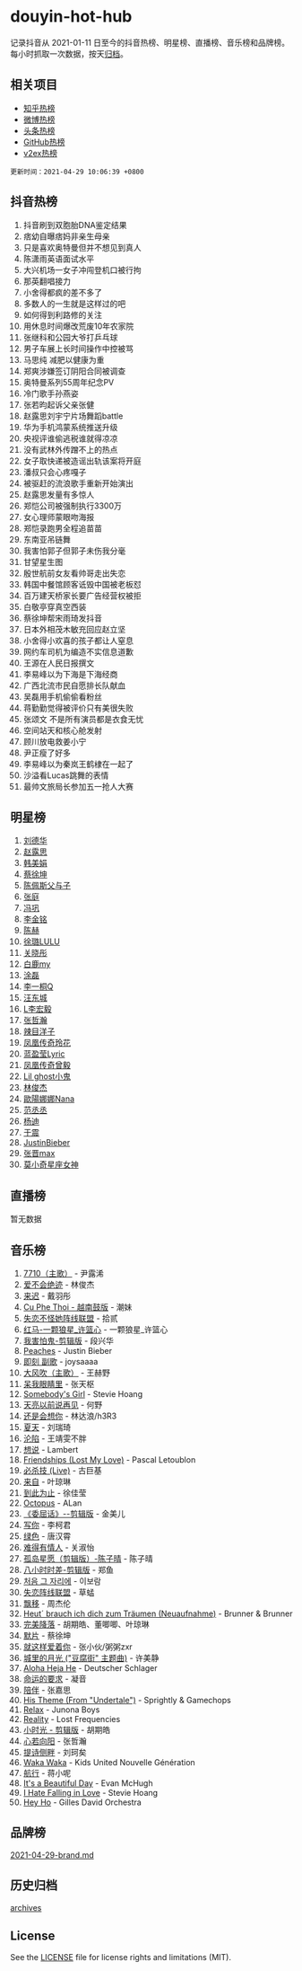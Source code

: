 # douyin-hot-hub

记录抖音从 2021-01-11 日至今的抖音热榜、明星榜、直播榜、音乐榜和品牌榜。每小时抓取一次数据，按天[归档](archives)。

## 相关项目

- [知乎热榜](https://github.com/lonnyzhang423/zhihu-hot-hub)
- [微博热榜](https://github.com/lonnyzhang423/weibo-hot-hub)
- [头条热榜](https://github.com/lonnyzhang423/toutiao-hot-hub)
- [GitHub热榜](https://github.com/lonnyzhang423/github-hot-hub)
- [v2ex热榜](https://github.com/lonnyzhang423/v2ex-hot-hub)


`更新时间：2021-04-29 10:06:39 +0800`

## 抖音热榜

1. 抖音刷到双胞胎DNA鉴定结果
1. 痞幼自曝痞妈非亲生母亲
1. 只是喜欢奥特曼但并不想见到真人
1. 陈潇雨英语面试水平
1. 大兴机场一女子冲闯登机口被行拘
1. 那英翻唱接力
1. 小舍得都疯的差不多了
1. 多数人的一生就是这样过的吧
1. 如何得到利路修的关注
1. 用休息时间爆改荒废10年农家院
1. 张继科和公园大爷打乒乓球
1. 男子车展上长时间操作中控被骂
1. 马思纯 减肥以健康为重
1. 郑爽涉嫌签订阴阳合同被调查
1. 奥特曼系列55周年纪念PV
1. 冷门歌手孙燕姿
1. 张若昀起诉父亲张健
1. 赵露思刘宇宁片场舞蹈battle
1. 华为手机鸿蒙系统推送升级
1. 央视评谁偷逃税谁就得凉凉
1. 没有武林外传蹭不上的热点
1. 女子取快递被造谣出轨该案将开庭
1. 潘叔只会心疼嘎子
1. 被驱赶的流浪歌手重新开始演出
1. 赵露思发量有多惊人
1. 郑恺公司被强制执行3300万
1. 女心理师蒙眼吻海报
1. 郑恺录跑男全程追苗苗
1. 东南亚吊链舞
1. 我害怕郭子但郭子未伤我分毫
1. 甘望星生图
1. 殷世航前女友看帅哥走出失恋
1. 韩国中餐馆顾客诋毁中国被老板怼
1. 百万建天桥家长要广告经营权被拒
1. 白敬亭穿真空西装
1. 蔡徐坤帮宋雨琦发抖音
1. 日本外相茂木敏充回应赵立坚
1. 小舍得小欢喜的孩子都让人窒息
1. 网约车司机为编造不实信息道歉
1. 王源在人民日报撰文
1. 李易峰以为下海是下海经商
1. 广西北流市民自愿排长队献血
1. 吴磊用手机偷偷看粉丝
1. 蒋勤勤觉得被评价只有美很失败
1. 张颂文 不是所有演员都是衣食无忧
1. 空间站天和核心舱发射
1. 顾川放电救姜小宁
1. 尹正瘦了好多
1. 李易峰以为秦岚王鹤棣在一起了
1. 沙溢看Lucas跳舞的表情
1. 最帅文旅局长参加五一抢人大赛

## 明星榜

1. [刘德华](https://www.iesdouyin.com/share/user/562575903556992?sec_uid=MS4wLjABAAAAU7ibxriLF-GSBF5QKa1Op9hxcMAPVmzmXwXqqvMfrhs)
1. [赵露思](https://www.iesdouyin.com/share/user/58606884048?sec_uid=MS4wLjABAAAAISMJwLxAdIyVnQkkPT9Rv1PRzBraeitmytvKlmZWhmE)
1. [韩美娟](https://www.iesdouyin.com/share/user/99714411562?sec_uid=MS4wLjABAAAAQQ-lyuRQd8FmZqZulytetGTNQ0R5exPhc25F8xgaf5M)
1. [蔡徐坤](https://www.iesdouyin.com/share/user/103313639528?sec_uid=MS4wLjABAAAAxj2Cuu75g3I2pGOs7jtw5XN6WMiCKbA-jfIjlONRRvM)
1. [陈佩斯父与子](https://www.iesdouyin.com/share/user/97117915687?sec_uid=MS4wLjABAAAAhsi-e3XXzqPPcOzEClkEna2LOeKP8aENLueuQHDlC_M)
1. [张庭](https://www.iesdouyin.com/share/user/98282802298?sec_uid=MS4wLjABAAAAmvx03_4dmvU4IouLcpVqVvabF3rgKym0WjOjLoVqPos)
1. [冯巩](https://www.iesdouyin.com/share/user/1991933892508967?sec_uid=MS4wLjABAAAAh6tcornHHqhS6WdOvMvMJEsuMOgUjRpggx3BIBW6BFVVnSS2Gi3fahxR_Kkp1VY-)
1. [李金铭](https://www.iesdouyin.com/share/user/2897954945654360?sec_uid=MS4wLjABAAAA_1OiHbgncZo7y3QNgqspLoWfOAkIAZlDjvycKoUNkARfEh1Cxdw_Yfd6mE8kSFZB)
1. [陈赫](https://www.iesdouyin.com/share/user/84990209480?sec_uid=MS4wLjABAAAAAEtO1dCIZvj4VWbLU4Xce7DgVgsKNMNu88eNR2c2LtY)
1. [徐璐LULU](https://www.iesdouyin.com/share/user/105026707476?sec_uid=MS4wLjABAAAAWq6PbVw-1vDhdj0C03BDl6gVTCxZDHlBvFuDXG4615o)
1. [关晓彤](https://www.iesdouyin.com/share/user/78782477195?sec_uid=MS4wLjABAAAA0iTQO-xDqMYRbtsMRUBLYTZn2TtudkG-dQysF5wF9jU)
1. [白鹿my](https://www.iesdouyin.com/share/user/67262082771?sec_uid=MS4wLjABAAAAORCDztC7TcHbBDZ4e6JwLx6CfMzl-OIOLx6YKrcIA-U)
1. [涂磊](https://www.iesdouyin.com/share/user/58078054954?sec_uid=MS4wLjABAAAAyj9GWtEMNtvyynBb2MaVe_nWeq0fkomuURHCHelaSAA)
1. [李一桐Q](https://www.iesdouyin.com/share/user/3812745345775134?sec_uid=MS4wLjABAAAAPAycCvya_yQvt99oAC5exV2SSKmJfcK4opQPRxPewCUFXRNBLtkugS0Q9-5JLzh4)
1. [汪东城](https://www.iesdouyin.com/share/user/58947228022?sec_uid=MS4wLjABAAAAEr3r4M7k3S_mb_EsAJC6oL_rvDtVKoi1Tw9uffh6C4k)
1. [L李宏毅](https://www.iesdouyin.com/share/user/93159841440?sec_uid=MS4wLjABAAAAl3XOY7Px2V7qBffHZ5vDvOKpFx31lbf98bZzLhWChW8)
1. [张哲瀚](https://www.iesdouyin.com/share/user/2853975994670060?sec_uid=MS4wLjABAAAAz5LYVGDrF76Z30Tzt39ytO6hKSjQc_UvpOh8olpUwhgv4-nxqjTpJ1BhnvlMRqOU)
1. [辣目洋子](https://www.iesdouyin.com/share/user/61176912743?sec_uid=MS4wLjABAAAAaa8Sw5JjTO5o_LZPEZ0QhO-RIw6sK_QcazsF70oW-ks)
1. [凤凰传奇玲花](https://www.iesdouyin.com/share/user/4292937661289933?sec_uid=MS4wLjABAAAA4FWIk5FvDVR3V1ZyrQeu0ap6ukBnGTxHOsi4qLUDdtcL-EP4ovFf7AVDeMR_J8cf)
1. [蓝盈莹Lyric](https://www.iesdouyin.com/share/user/59864823762?sec_uid=MS4wLjABAAAAtly9bX1eyvO6Cjgcn66O-DzSpYmgXCx0KTKTB971cOM)
1. [凤凰传奇曾毅](https://www.iesdouyin.com/share/user/4433675152264280?sec_uid=MS4wLjABAAAAia9_X3ndc_OpnlOdl-MVwP5Tq6vRff7X-KhWpsLTQVWNilAay2GkhKBErUsuOsQo)
1. [Lil ghost小鬼](https://www.iesdouyin.com/share/user/56252078401?sec_uid=MS4wLjABAAAA39aB3Uw1sFEYK1FpuSO3o69OZOsxKdNT8YcQ2QmKH7I)
1. [林俊杰](https://www.iesdouyin.com/share/user/96002438550?sec_uid=MS4wLjABAAAAsM8Wy8XADF-I22FwBdnb7-5Q4btEr0v89UQu8NRu29g)
1. [歐陽娜娜Nana](https://www.iesdouyin.com/share/user/63075266947?sec_uid=MS4wLjABAAAAuWLelPqizjfu5w548WBDgaCJNoUCPsPgHcmoGlB9OXg)
1. [范丞丞](https://www.iesdouyin.com/share/user/84676974127?sec_uid=MS4wLjABAAAAUjUKcJRbIv3_BqE-RY2WGfOyy2Adn8AYjgLOIwm5WUI)
1. [杨迪](https://www.iesdouyin.com/share/user/59613940436?sec_uid=MS4wLjABAAAAEuj9XLaCT2xX3yFI9mDeaBvYw8HTFN8Pf6ReRNwLJG4)
1. [于震](https://www.iesdouyin.com/share/user/96439419199?sec_uid=MS4wLjABAAAAU9MrNhbXpHI3th2zwpxwGSv2Uitv1FlsWq7JrMUg034)
1. [JustinBieber](https://www.iesdouyin.com/share/user/3795145901744243?sec_uid=MS4wLjABAAAAZ4Z51PrPBCGWUGbPkMVpScI4ju3Kug_JKY3IoXwBcY3_03pH64Y8nwlYwSFKK8Mg)
1. [张晋max](https://www.iesdouyin.com/share/user/98614488308?sec_uid=MS4wLjABAAAAvdlhL0FLnOD3pZMhuU57zvEZNn4XNSO2e8V4WZDMCo8)
1. [莫小奇星座女神](https://www.iesdouyin.com/share/user/67526744533?sec_uid=MS4wLjABAAAAXz6pl5R9n_nUIZm-BeRDy9NzgPUGeBvTu9Zav4qxKps)

## 直播榜

暂无数据

## 音乐榜

1. [7710（主歌）]() - 尹露浠
1. [爱不会绝迹]() - 林俊杰
1. [来迟]() - 戴羽彤
1. [Cu Phe Thoi - 越南鼓版](https://sf6-cdn-tos.douyinstatic.com/obj/iesmusic-cn-local/v1/tt-obj/3a04d1d9a29687cf73c826e4d900a6d5.m4a) - 潮妹
1. [失恋不怪她阵线联盟]() - 拾贰
1. [红马-一颗狼星_许篮心]() - 一颗狼星_许篮心
1. [我害怕鬼-剪辑版]() - 段兴华
1. [Peaches]() - Justin Bieber
1. [即刻 副歌](https://sf3-cdn-tos.douyinstatic.com/obj/ies-music/db7c0e105755b997ee11c46acd91fadb.mp3) - joysaaaa
1. [大风吹（主歌）](https://sf3-cdn-tos.douyinstatic.com/obj/ies-music/81b8a4734231b35492fc59100f00cfce.mp3) - 王赫野
1. [呆我眼睛里](https://sf6-cdn-tos.douyinstatic.com/obj/ies-music/4e771cb2037ade4adcaa5bfdd7caa851.mp3) - 张天枢
1. [Somebody's Girl](https://sf3-cdn-tos.douyinstatic.com/obj/iesmusic-cn-local/v1/tt-obj/172898bf28c772365cfe7b8e83e73d83.m4a) - Stevie Hoang
1. [天亮以前说再见](https://sf3-cdn-tos.douyinstatic.com/obj/iesmusic-cn-local/v1/tt-obj/668cf68f839036dd9919e01dab848690.m4a) - 何野
1. [还是会想你]() - 林达浪/h3R3
1. [夏天]() - 刘瑞琦
1. [沦陷]() - 王靖雯不胖
1. [想说](https://sf6-cdn-tos.douyinstatic.com/obj/iesmusic-cn-local/v1/tt-obj/8668531adc9548995fdcc7d3e7811200.mp3) - Lambert
1. [Friendships (Lost My Love)](https://sf3-cdn-tos.douyinstatic.com/obj/iesmusic-cn-local/v1/tos-ag-v-0000/423dcf61dfb64d35b2c305b0d5f9c89a) - Pascal Letoublon
1. [必杀技 (Live)](https://sf6-cdn-tos.douyinstatic.com/obj/iesmusic-cn-local/v1/tt-obj/338b3fb2c23787b98319ac10afa8d341.m4a) - 古巨基
1. [来自]() - 叶琼琳
1. [到此为止]() - 徐佳莹
1. [Octopus](https://sf6-cdn-tos.douyinstatic.com/obj/iesmusic-cn-local/v1/tt-obj/b3d682fabffc8ecf46987bb852b2c525.m4a) - ALan
1. [《委屈话》--剪辑版](https://sf3-cdn-tos.douyinstatic.com/obj/ies-music/ed7068b208a039668d8fa6e3e8de2dbc.mp3) - 金美儿
1. [写你]() - 李柯君
1. [绿色]() - 唐汉霄
1. [难得有情人](https://sf3-cdn-tos.douyinstatic.com/obj/iesmusic-cn-local/v1/tos-ag-v-0000/99c52aeb545a4c8e8f33dfe820464594) - 关淑怡
1. [孤岛星愿（剪辑版）-陈子晴](https://sf6-cdn-tos.douyinstatic.com/obj/iesmusic-cn-local/v1/tt-obj/61214babeb65c5dcb5b2e99dd98c4066.mp3) - 陈子晴
1. [八小时时差-剪辑版](https://sf6-cdn-tos.douyinstatic.com/obj/ies-music/f8fd37e66cabe7b877508962c8bf1e1f.mp3) - 郑鱼
1. [처음 그 자리에](https://sf3-cdn-tos.douyinstatic.com/obj/iesmusic-cn-local/v1/tt-obj/1611210422497282.mp3) - 이보람
1. [失恋阵线联盟](https://sf3-cdn-tos.douyinstatic.com/obj/iesmusic-cn-local/v1/tt-obj/3da998edf01ca67414176b07498759e9.m4a) - 草蜢
1. [飘移]() - 周杰伦
1. [Heut´ brauch ich dich zum Träumen (Neuaufnahme)]() - Brunner & Brunner
1. [完美降落]() - 胡期皓、董唧唧、叶琼琳
1. [默片]() - 蔡徐坤
1. [就这样爱着你]() - 张小伙/粥粥zxr
1. [城里的月光 ("豆腐街" 主题曲)]() - 许美静
1. [Aloha Heja He]() - Deutscher Schlager
1. [命运的要求]() - 凝音
1. [陪伴](https://sf6-cdn-tos.douyinstatic.com/obj/iesmusic-cn-local/v1/tos-ag-v-0000/16279bfb876043a2a3388e2dff1b2326) - 张嘉思
1. [His Theme (From "Undertale")](https://sf3-cdn-tos.douyinstatic.com/obj/iesmusic-cn-local/v1/tt-obj/0c992202d5d2deca58d37549d114f100.m4a) - Sprightly & Gamechops
1. [Relax](https://sf6-cdn-tos.douyinstatic.com/obj/iesmusic-cn-local/v1/tt-obj/9bf4f254c120b8a7d751f9d76b5ea2c6.m4a) - Junona Boys
1. [Reality](https://sf3-cdn-tos.douyinstatic.com/obj/iesmusic-cn-local/v1/tt-obj/3611756103d56eb71a2aa7c6bb648235.m4a) - Lost Frequencies
1. [小时光 - 剪辑版]() - 胡期皓
1. [心若向阳](https://sf6-cdn-tos.douyinstatic.com/obj/iesmusic-cn-local/v1/tt-obj/f1950cf1b56b55c09b7458d9e0e5a993.mp3) - 张哲瀚
1. [提诗侧畔](https://sf3-cdn-tos.douyinstatic.com/obj/ies-music/8c70058e67409d9677f4a4f7b85183e6.mp3) - 刘珂矣
1. [Waka Waka](https://sf6-cdn-tos.douyinstatic.com/obj/ies-music/6a80a8166f766989bf06df6e75a3b2aa.m4a) - Kids United Nouvelle Génération
1. [航行](https://sf3-cdn-tos.douyinstatic.com/obj/iesmusic-cn-local/v1/tt-obj/a2b2e3cbfb378a61d9ca90e8787b3b22.mp3) - 蒋小呢
1. [It's a Beautiful Day](https://sf6-cdn-tos.douyinstatic.com/obj/iesmusic-cn-local/v1/tt-obj/b771f2a34b769aa60471c27ec8a6011d.m4a) - Evan McHugh
1. [I Hate Falling in Love](https://sf6-cdn-tos.douyinstatic.com/obj/iesmusic-cn-local/v1/tt-obj/08bb60cc7e3e9be4d902f08de3b56bbb.m4a) - Stevie Hoang
1. [Hey Ho](https://sf3-cdn-tos.douyinstatic.com/obj/iesmusic-cn-local/v1/tt-obj/3017dca9d177bb39642f66e91d48bb7f.m4a) - Gilles David Orchestra

## 品牌榜

[2021-04-29-brand.md](archives/2021-04-29-brand.md)

## 历史归档

[archives](archives)

## License

See the [LICENSE](LICENSE) file for license rights and limitations (MIT).
